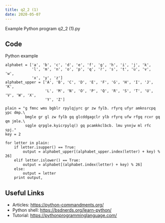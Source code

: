 ```yaml
---
title: q2_2 (1)
date: 2020-05-07
---
```

Example Python program q2_2 (1).py


## Code

Python example

    alphabet = ['a', 'b', 'c', 'd', 'e', 'f', 'g', 'h', 'i', 'j', 'k', 
                'l', 'm', 'n', 'o', 'p', 'q', 'r', 's', 't', 'u', 'v', 'w', 
                'x', 'y', 'z']
    alphabet_upper = ['A', 'B', 'C', 'D', 'E', 'F', 'G', 'H', 'I', 'J', 'K',
                      'L', 'M', 'N', 'O', 'P', 'Q', 'R', 'S', 'T', 'U', 'V', 'W', 'X',
                      'Y', 'Z']
    
    plain = "g fmnc wms bgblr rpylqjyrc gr zw fylb. rfyrq ufyr amknsrcpq ypc dmp.\
             bmgle gr gl zw fylb gq glcddgagclr ylb rfyrq ufw rfgq rcvr gq qm jmle.\
             sqgle qrpgle.kyicrpylq() gq pcamkkclbcb. lmu ynnjw ml rfc spj."
    key = 2
    
    for letter in plain:
        if letter.isupper() == True:
            output = alphabet_upper[(alphabet_upper.index(letter) + key) % 26]
        elif letter.islower() == True:
            output = alphabet[(alphabet.index(letter) + key) % 26]
        else:
            output = letter
        print output,

## Useful Links

- Articles: https://python-commandments.org/
- Python shell: https://bsdnerds.org/learn-python/
- Tutorial: https://pythonprogramminglanguage.com/
